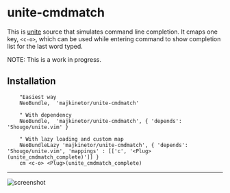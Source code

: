 unite-cmdmatch
==============

This is [unite](https://github.com/Shougo/unite.vim) source that simulates command line completion. It cmaps one key, `<c-o>`, which can be used while entering command to show completion list for the last word typed.

NOTE: This is a work in progress.

## Installation

```vim
    "Easiest way
    NeoBundle,  'majkinetor/unite-cmdmatch'

    " With dependency
    NeoBundle,  'majkinetor/unite-cmdmatch', { 'depends': 'Shougo/unite.vim' }

    " With lazy loading and custom map
    NeoBundleLazy 'majkinetor/unite-cmdmatch', { 'depends': 'Shougo/unite.vim', 'mappings' : [['c', '<Plug>(unite_cmdmatch_complete)']] }
    cm <c-o> <Plug>(unite_cmdmatch_complete)
```

---

![screenshot](http://s30.postimg.org/tbh1oqmlt/cmd_match.gif)
